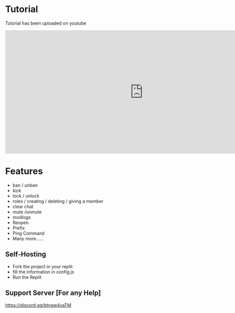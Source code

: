 # Tutorial
Tutorial has been uploaded on youtube
<iframe width="876" height="393" src="https://www.youtube.com/embed/-bOnDlAZGTg" title="YouTube video player" frameborder="0" allow="accelerometer; autoplay; clipboard-write; encrypted-media; gyroscope; picture-in-picture" allowfullscreen></iframe>

# Features
- ban / unban
- kick 
- lock / unlock
- roles / creating / deleting / giving a member
- clear chat
- mute /unmute
- modlogs
- Reopen
- Prefix
- Ping Command
- Many more......

## Self-Hosting 
- Fork the project in your replit
- fill the information in config.js
- Run the Replit


Support Server [For any Help]
-
 https://discord.gg/btngw4vaTM
